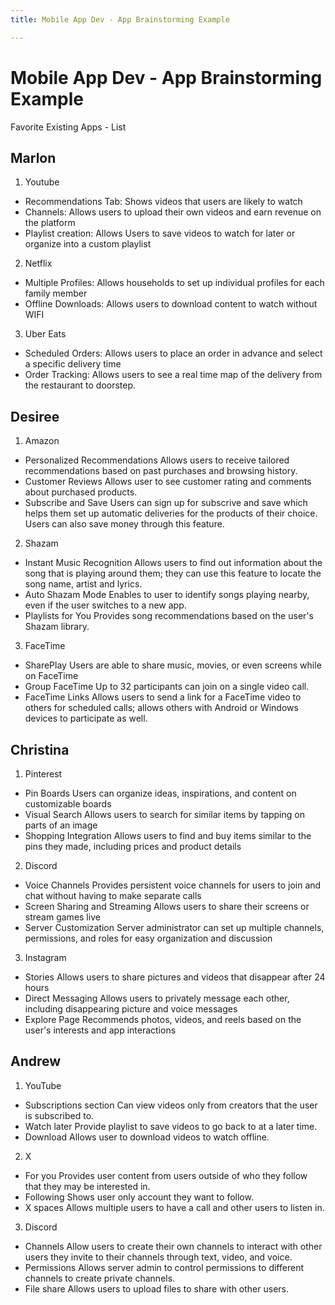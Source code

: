 ```yaml
---
title: Mobile App Dev - App Brainstorming Example

---
```


# Mobile App Dev - App Brainstorming Example

Favorite Existing Apps - List

Marlon
-------
1. Youtube
* Recommendations Tab: Shows videos that users are  likely to watch
* Channels: Allows users to upload their own videos and earn revenue on the platform
* Playlist creation: Allows Users to save videos to watch for later or organize into a custom playlist
2. Netflix 
* Multiple Profiles: Allows households to set up individual profiles for each family member
* Offline Downloads: Allows users to download content to watch without WIFI
3. Uber Eats
* Scheduled Orders: Allows users to place an order in advance and select a specific delivery time
* Order Tracking: Allows users to see a real time map of the delivery from the restaurant to doorstep.

Desiree
-------
1. Amazon
* Personalized Recommendations
    Allows users to receive tailored recommendations based on past purchases and browsing history.
* Customer Reviews
    Allows user to see customer rating and comments about purchased products.
* Subscribe and Save
    Users can sign up for subscrive and save which helps them set up automatic deliveries for the products of their choice. Users can also save money through this feature.

2. Shazam
* Instant Music Recognition
    Allows users to find out information about the song that is playing around them; they can use this feature to locate the song name, artist and lyrics.
* Auto Shazam Mode
    Enables to user to identify songs playing nearby, even if the user switches to a new app.
* Playlists for You
    Provides song recommendations based on the user's Shazam library.

3. FaceTime
* SharePlay
    Users are able to share music, movies, or even screens while on FaceTime
* Group FaceTime
    Up to 32 participants can join on a single video call.
* FaceTime Links
    Allows users to send a link for a FaceTime video to others for scheduled calls; allows others with Android or Windows devices to participate as well. 
    
Christina
---
1. Pinterest
* Pin Boards
    Users can organize ideas, inspirations, and content on customizable boards
*  Visual Search
    Allows users to search for similar items by tapping on parts of an image
* Shopping Integration
    Allows users to find and buy items similar to the pins they made, including prices and product details
2. Discord
* Voice Channels
    Provides persistent voice channels for users to join and chat without having to make separate calls 
* Screen Sharing and Streaming
    Allows users to share their screens or stream games live 
* Server Customization
    Server administrator can set up multiple channels, permissions, and roles for easy organization and discussion
3. Instagram
* Stories
    Allows users to share pictures and videos that disappear after 24 hours
* Direct Messaging
    Allows users to privately message each other, including disappearing picture and voice messages
* Explore Page
    Recommends photos, videos, and reels based on the user's interests and app interactions
        
        
Andrew
---
1. YouTube
* Subscriptions section
    Can view videos only from creators that the user is subscribed to.
* Watch later
    Provide playlist to save videos to go back to at a later time.
* Download
    Allows user to download videos to watch offline.
2. X
* For you
    Provides user content from users outside of who they follow that they may be interested in.
* Following
    Shows user only account they want to follow.
* X spaces
    Allows multiple users to have a call and other users to listen in.
3. Discord
* Channels
    Allow users to create their own channels to interact with other users they invite to their channels through text, video, and voice.
* Permissions
    Allows server admin to control permissions to different channels to create private channels.
* File share
    Allows users to upload files to share with other users.